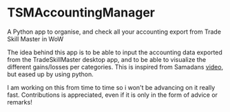 # TSMAccountingManager

A Python app to organise, and check all your accounting export from Trade Skill Master in WoW

The idea behind this app is to be able to input the accounting data exported from the TradeSkillMaster desktop app, and to be able to visualize the different gains/losses per categories. This is inspired from Samadans [video](https://www.youtube.com/watch?v=4Na0cF8p91g), but eased up by using python. 

I am working on this from time to time so i won't be advancing on it really fast. Contributions is appreciated, even if it is only in the form of advice or remarks!

